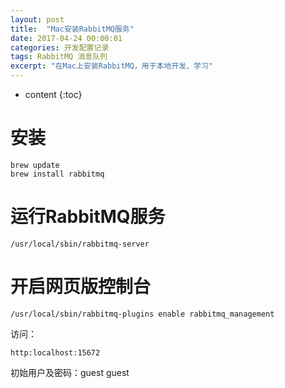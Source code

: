 ```yaml
---
layout: post
title:  "Mac安装RabbitMQ服务"
date: 2017-04-24 00:00:01
categories: 开发配置记录
tags: RabbitMQ 消息队列
excerpt: "在Mac上安装RabbitMQ，用于本地开发、学习"
---
```


* content
{:toc}

# 安装
```
brew update
brew install rabbitmq
```

# 运行RabbitMQ服务
```
/usr/local/sbin/rabbitmq-server
```

# 开启网页版控制台
```
/usr/local/sbin/rabbitmq-plugins enable rabbitmq_management 
```
访问：
```
http:localhost:15672
```
初始用户及密码：guest guest



